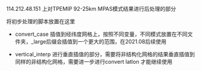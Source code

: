 114.212.48.151 上对TPEMIP 92-25km MPAS模式结果进行后处理的部分

将初步处理的脚本放置在这里

-   convert_case 插值到经纬度网格上，按照不同变量，不同模式放置在不同文件夹，_large后缀会插值到一个更大的范围，在2021.08后续使用

-   vertical_interp 进行垂直插值的部分，需要将非结构化网格的结果垂直插值到同样的非结构化网格，需要进一步进行convert latlon 才能继续使用